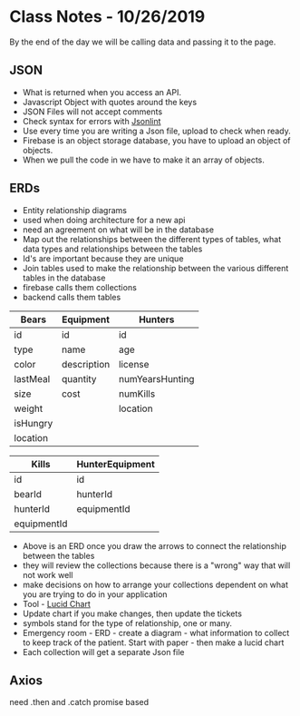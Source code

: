# Class Notes - 10/26/2019

By the end of the day we will be calling data and passing it to the page.

## JSON

- What is returned when you access an API.
- Javascript Object with quotes around the keys
- JSON Files will not accept comments
- Check syntax for errors with [Jsonlint](https://jsonlint.com/)
- Use every time you are writing a Json file, upload to check when ready.
- Firebase is an object storage database, you have to upload an object of objects.
- When we pull the code in we have to make it an array of objects.

## ERDs
- Entity relationship diagrams
- used when doing architecture for a new api
- need an agreement on what will be in the database
- Map out the relationships between the different types of tables, what data types and relationships between the tables
- Id's are important because they are unique
- Join tables used to make the relationship between the various different tables in the database
- firebase calls them collections
- backend calls them tables

|Bears   |Equipment  |Hunters         |
|------- |-----------|----------------|
|id      |id         |id              |
|type    |name       |age             |
|color   |description|license         |
|lastMeal|quantity   |numYearsHunting |
|size    |cost       |numKills        |
|weight  |           |location        |
|isHungry|           |                |
|location|           |                |



|Kills      |HunterEquipment|
|-----------|---------------|
|id         |id             |
|bearId     |hunterId       |
|hunterId   |equipmentId    |
|equipmentId|               |

- Above is an ERD once you draw the arrows to connect the relationship between the tables
- they will review the collections because there is a "wrong" way that will not work well
- make decisions on how to arrange your collections dependent on what you are trying to do in your application
- Tool - [Lucid Chart](http://www.lucidchart.com)
- Update chart if you make changes, then update the tickets
- symbols stand for the type of relationship, one or many.
- Emergency room - ERD - create a diagram - what information to collect to keep track of the patient.  Start with paper - then make a lucid chart
- Each collection will get a separate Json file

## Axios

need .then and .catch 
promise based
